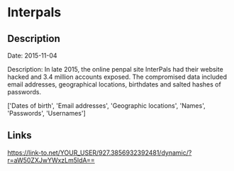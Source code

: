 # Interpals

## Description

Date: 2015-11-04

Description:
In late 2015, the online penpal site InterPals had their website hacked and 3.4 million accounts exposed. The compromised data included email addresses, geographical locations, birthdates and salted hashes of passwords.


['Dates of birth', 'Email addresses', 'Geographic locations', 'Names', 'Passwords', 'Usernames']

## Links

https://link-to.net/YOUR_USER/927.3856932392481/dynamic/?r=aW50ZXJwYWxzLm5ldA==